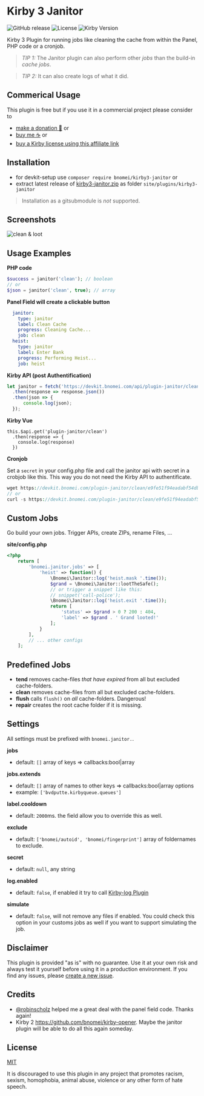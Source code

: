 # Kirby 3 Janitor

![GitHub release](https://img.shields.io/github/release/bnomei/kirby3-janitor.svg?maxAge=1800) ![License](https://img.shields.io/github/license/mashape/apistatus.svg) ![Kirby Version](https://img.shields.io/badge/Kirby-3%2B-black.svg)

Kirby 3 Plugin for running jobs like cleaning the cache from within the Panel, PHP code or a cronjob.

> *TIP 1:* The Janitor plugin can also perform other *jobs* than the build-in _cache jobs_. 
  
> *TIP 2:* It can also create logs of what it did.

## Commerical Usage

This plugin is free but if you use it in a commercial project please consider to 
- [make a donation 🍻](https://www.paypal.me/bnomei/5) or
- [buy me ☕](https://buymeacoff.ee/bnomei) or
- [buy a Kirby license using this affiliate link](https://a.paddle.com/v2/click/1129/35731?link=1170)

## Installation

- for devkit-setup use `composer require bnomei/kirby3-janitor` or
- extract latest release of [kirby3-janitor.zip](https://github.com/bnomei/kirby3-janitor/releases/download/v1.1.0/kirby3-janitor.zip) as folder `site/plugins/kirby3-janitor`

> Installation as a gitsubmodule is *not* supported.


## Screenshots

![clean & loot](https://raw.githubusercontent.com/bnomei/kirby3-janitor/master/kirby3-janitor-screenshot-1.gif)


## Usage Examples

**PHP code**

```php
$success = janitor('clean'); // boolean
// or
$json = janitor('clean', true); // array
```

**Panel Field will create a clickable button**

```yaml
  janitor:
    type: janitor
    label: Clean Cache
    progress: Cleaning Cache...
    job: clean
  heist:
    type: janitor
    label: Enter Bank
    progress: Performing Heist...
    job: heist
```

**Kirby API (post Authentification)**

```js
let janitor = fetch('https://devkit.bnomei.com/api/plugin-janitor/clean')
  .then(response => response.json())
  .then(json => {
      console.log(json);
  });
```

**Kirby Vue**

```vue
this.$api.get('plugin-janitor/clean')
  .then(response => {
    console.log(response)
  })
```

**Cronjob**

Set a `secret` in your config.php file and call the janitor api with secret in a crobjob like this. This way you do not need the Kirby API to authentificate.
```php
wget https://devkit.bnomei.com/plugin-janitor/clean/e9fe51f94eadabf54dbf2fbbd57188b9abee436e --delete-after
// or
curl -s https://devkit.bnomei.com/plugin-janitor/clean/e9fe51f94eadabf54dbf2fbbd57188b9abee436e > /dev/null
```

## Custom Jobs

Go build your own jobs. Trigger APIs, create ZIPs, rename Files, ...

**site/config.php**
```php
<?php
    return [
        'bnomei.janitor.jobs' => [
            'heist' => function() {
                \Bnomei\Janitor::log('heist.mask '.time());
                $grand = \Bnomei\Janitor::lootTheSafe();
                // or trigger a snippet like this:
                // snippet('call-police');
                \Bnomei\Janitor::log('heist.exit '.time());
                return [
                    'status' => $grand > 0 ? 200 : 404,
                    'label' => $grand . ' Grand looted!'
                ];
            }
        ],
        // ... other configs
    ];
```

## Predefined Jobs

- **tend** removes cache-files *that have expired* from all but excluded cache-folders.
- **clean** removes cache-files from all but excluded cache-folders.
- **flush** calls `flush()` on *all* cache-folders. Dangerous!
- **repair** creates the root cache folder if it is missing.

## Settings

All settings must be prefixed with `bnomei.janitor.`.

**jobs**
- default: `[]` array of keys => callbacks:bool|array

**jobs.extends**
- default: `[]` array of names to other keys => callbacks:bool|array options
- example: `['bvdputte.kirbyqueue.queues']`

**label.cooldown**
- default: `2000`ms. the field allow you to override this as well. 

**exclude**
- default: `['bnomei/autoid', 'bnomei/fingerprint']` array of foldernames to exclude. 

**secret**
- default: `null`, any string

**log.enabled**
- default: `false`, if enabled it try to call [Kirby-log Plugin](https://github.com/bvdputte/kirby-log)

**simulate**
- default: `false`, will not remove any files if enabled. You could check this option in your customs jobs as well if you want to support simulating the job.

## Disclaimer

This plugin is provided "as is" with no guarantee. Use it at your own risk and always test it yourself before using it in a production environment. If you find any issues, please [create a new issue](https://github.com/bnomei/kirby3-janitor/issues/new).

## Credits

- [@robinscholz](https://github.com/robinscholz) helped me a great deal with the panel field code. Thanks again!
- Kirby 2 https://github.com/bnomei/kirby-opener. Maybe the janitor plugin will be able to do all this again someday.

## License

[MIT](https://opensource.org/licenses/MIT)

It is discouraged to use this plugin in any project that promotes racism, sexism, homophobia, animal abuse, violence or any other form of hate speech.

